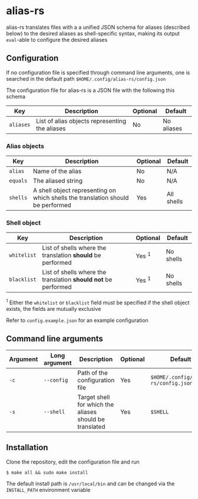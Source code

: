 # alias-rs

alias-rs translates files with a a unified JSON schema for aliases (described below) to the desired aliases as shell-specific syntax, making its output `eval`-able to configure the desired aliases

## Configuration

If no configuration file is specified through command line arguments, one is searched in the default path `$HOME/.config/alias-rs/config.json`

The configuration file for alias-rs is a JSON file with the following this schema

| Key       | Description                                    | Optional | Default    |
| --------- | ---------------------------------------------- | -------- | ---------- |
| `aliases` | List of alias objects representing the aliases | No       | No aliases |

### Alias objects

| Key      | Description                                                                     | Optional | Default    |
| -------- | ------------------------------------------------------------------------------- | -------- | ---------- |
| `alias`  | Name of the alias                                                               | No       | N/A        |
| `equals` | The aliased string                                                              | No       | N/A        |
| `shells` | A shell object representing on which shells the translation should be performed | Yes      | All shells |

### Shell object

| Key         | Description                                                      | Optional | Default   |
| ----------- | ---------------------------------------------------------------- | -------- | --------- |
| `whitelist` | List of shells where the translation **should** be performed     | Yes $^1$ | No shells |
| `blacklist` | List of shells where the translation **should not** be performed | Yes $^1$ | No shells |

$^1$ Either the `whitelist` or `blacklist` field must be specified if the shell object exists, the fields are mutually exclusive

Refer to `config.example.json` for an example configuration

## Command line arguments

| Argument | Long argument | Description                                             | Optional | Default                              |
| -------- | ------------- | ------------------------------------------------------- | -------- | ------------------------------------ |
| `-c`     | `--config`    | Path of the configuration file                          | Yes      | `$HOME/.config/alias-rs/config.json` |
| `-s`     | `--shell`     | Target shell for which the aliases should be translated | Yes      | `$SHELL`                             |

## Installation

Clone the repository, edit the configuration file and run

```
$ make all && sudo make install
```

The default install path is `/usr/local/bin` and can be changed via the `INSTALL_PATH` environment variable
